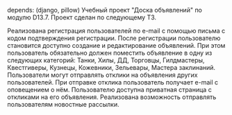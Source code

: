 depends: (django, pillow)
Учебный проект "Доска объявлений" по модулю D13.7. Проект сделан по следующему ТЗ.

Реализована регистрация пользователей по e-mail с помощью письма с кодом подтверждения регистрации.
После регистрации пользователю становится доступно создание и редактирование объявлений. При этом пользователь обязательно должен поместить объявление в одну из следующих категорий: Танки, Хилы, ДД, Торговцы, Гилдмастеры, Квестгиверы, Кузнецы, Кожевники, Зельевары, Мастера заклинаний.
Пользователи могут отправлять отклики на объявления других пользователей.
При отправке отклика пользователь получает e-mail с оповещением о нём.
Пользователю доступна приватная страница с откликами на его объявления.
Реализована возможность отправлять пользователям новостные рассылки.

